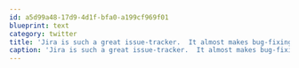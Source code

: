 ```yaml
---
id: a5d99a48-17d9-4d1f-bfa0-a199cf969f01
blueprint: text
category: twitter
title: 'Jira is such a great issue-tracker.  It almost makes bug-fixing enjoyable!'
caption: 'Jira is such a great issue-tracker.  It almost makes bug-fixing enjoyable!'
---
```

